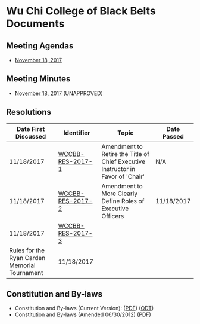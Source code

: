 Wu Chi College of Black Belts Documents
=======================================

Meeting Agendas
---------------
  * [November 18, 2017](https://wuchikungfu.github.io/agendas/Agenda-FallWinter2017.html)

Meeting Minutes
---------------
  * [November 18, 2017](https://wuchikungfu.github.io/minutes/Minutes-FallWinter2017.html) (UNAPPROVED)

Resolutions
-----------
| Date First Discussed | Identifier       | Topic                                                    | Date Passed |
| -------------------- | ---------------- | -------------------------------------------------------- | ----------- |
| 11/18/2017           | [WCCBB-RES-2017-1](https://wuchikungfu.github.io/resolutions/Resolution-Retire-CEI-Role.html) | Amendment to Retire the Title of Chief Executive Instructor in Favor of 'Chair' | N/A         |
| 11/18/2017           | [WCCBB-RES-2017-2](https://wuchikungfu.github.io/resolutions/Resolution-Define-Roles.html) | Amendment to More Clearly Define Roles of Executive Officers | 11/18/2017 |
| 11/18/2017           | [WCCBB-RES-2017-3](https://wuchikungfu.github.io/resolutions/Resolution-Tournament-Rukes.html) | 
Rules for the Ryan Carden Memorial Tournament | 11/18/2017 |

Constitution and By-laws
------------------------
  * Constitution and By-laws (Current Version): ([PDF](https://wuchikungfu.github.io/constitution/ConstitutionAndByLaws-Amended11182017.pdf)) ([ODT](https://wuchikungfu.github.io/constitution/ConstitutionAndByLaws.odt))
  * Constitution and By-laws (Amended 06/30/2012) ([PDF](https://wuchikungfu.github.io/constitution/ConstitutionAndByLaws-Amended06302012.pdf))
